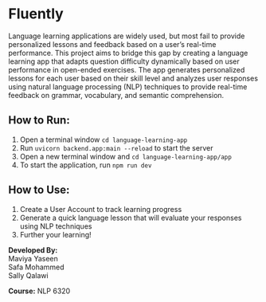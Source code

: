 # Fluently 
Language learning applications are widely used, but most fail to provide personalized lessons and feedback based on a user’s real-time performance. This project aims to bridge this gap by creating a language learning app that adapts question difficulty dynamically based on user performance in open-ended exercises. The app generates personalized lessons for each user based on their skill level and analyzes user responses using natural language processing (NLP) techniques to provide real-time feedback on grammar, vocabulary, and semantic comprehension.

## How to Run:
1. Open a terminal window `cd language-learning-app`
2. Run `uvicorn backend.app:main --reload` to start the server
3. Open a new terminal window and `cd language-learning-app/app`
4. To start the application, run `npm run dev`

## How to Use:
1. Create a User Account to track learning progress
2. Generate a quick language lesson that will evaluate your responses using NLP techniques 
3. Further your learning! 
   
**Developed By:**  
Maviya Yaseen  
Safa Mohammed  
Sally Qalawi  
  
**Course:** NLP 6320

